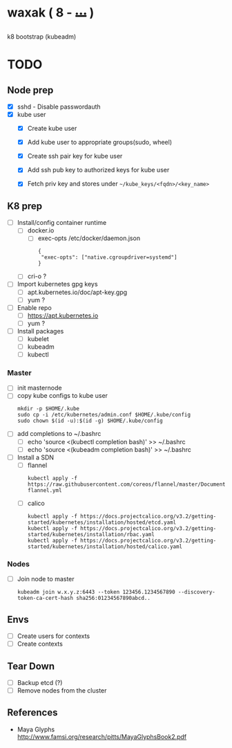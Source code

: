 # waxak ( 8 - 𝋨 )

k8 bootstrap (kubeadm)

# TODO

## Node prep
- [x] sshd - Disable passwordauth
- [x] kube user
  - [x] Create kube user
  - [x] Add kube user to appropriate groups(sudo, wheel)
  - [x] Create ssh pair key for kube user
  - [x] Add ssh pub key to authorized keys for kube user
  - [x] Fetch priv key and stores under `~/kube_keys/<fqdn>/<key_name>`


## K8 prep
- [ ] Install/config container runtime
  - [ ] docker.io
    - [ ] exec-opts
      /etc/docker/daemon.json
      ```
      {            
       "exec-opts": ["native.cgroupdriver=systemd"]
      } 
      ```
  - [ ] cri-o ?

- [ ] Import kubernetes gpg keys
  - [ ] apt.kubernetes.io/doc/apt-key.gpg
  - [ ] yum ?

- [ ] Enable repo
  - [ ] https://apt.kubernetes.io
  - [ ] yum ?

- [ ] Install packages
  - [ ] kubelet
  - [ ] kubeadm
  - [ ] kubectl

### Master
- [ ] init masternode
- [ ] copy kube configs to kube user
  ```
  mkdir -p $HOME/.kube
  sudo cp -i /etc/kubernetes/admin.conf $HOME/.kube/config
  sudo chown $(id -u):$(id -g) $HOME/.kube/config
  ```
- [ ] add completions to ~/.bashrc
  - [ ] echo 'source <(kubectl completion bash)' >> ~/.bashrc
  - [ ] echo 'source <(kubeadm completion bash)' >> ~/.bashrc
- [ ] Install a SDN
  - [ ] flannel 
    ```
    kubectl apply -f https://raw.githubusercontent.com/coreos/flannel/master/Documentation/kube-flannel.yml
    ```
  - [ ] calico 
    ```
    kubectl apply -f https://docs.projectcalico.org/v3.2/getting-started/kubernetes/installation/hosted/etcd.yaml
    kubectl apply -f https://docs.projectcalico.org/v3.2/getting-started/kubernetes/installation/rbac.yaml
    kubectl apply -f https://docs.projectcalico.org/v3.2/getting-started/kubernetes/installation/hosted/calico.yaml
    ```

### Nodes
  - [ ] Join node to master
    ```
    kubeadm join w.x.y.z:6443 --token 123456.1234567890 --discovery-token-ca-cert-hash sha256:01234567890abcd..
    ```


## Envs
- [ ] Create users for contexts
- [ ] Create contexts

## Tear Down
- [ ] Backup etcd (?)
- [ ] Remove nodes from the cluster

## References

- Maya Glyphs http://www.famsi.org/research/pitts/MayaGlyphsBook2.pdf
